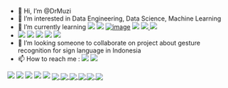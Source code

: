 - 👋 Hi, I’m @DrMuzi
- 💞️ I’m interested in Data Engineering, Data Science, Machine Learning
- 🌱 I’m currently learning <a href = "https://www.python.org/"> <img src="https://img.shields.io/badge/Python-FFD43B?style=for-the-badge&logo=python&logoColor=blue"/></a> <a href = "https://pytorch.org/"> <img src="https://img.shields.io/badge/PyTorch-EE4C2C?style=for-the-badge&logo=PyTorch&logoColor=white"/></a>  <a href = "https://www.r-project.org/">![image](https://img.shields.io/badge/R-276DC3?style=for-the-badge&logo=r&logoColor=white)</a>   <a href = "https://docs.oracle.com/en/java/"><img src="https://img.shields.io/badge/Java-ED8B00?style=for-the-badge&logo=java&logoColor=white"/></a>   <a href = "https://kotlinlang.org/"> <img src="https://img.shields.io/badge/Kotlin-0095D5?&style=for-the-badge&logo=kotlin&logoColor=white/"> </a>   <a href = "https://developer.android.com/docs"><img src="https://img.shields.io/badge/Android-3DDC84?style=for-the-badge&logo=android&logoColor=white"> </a>
-  <img src="https://img.shields.io/badge/Colab-F9AB00?style=for-the-badge&logo=googlecolab&color=525252/">     <img src="https://img.shields.io/badge/TensorFlow-FF6F00?style=for-the-badge&logo=TensorFlow&logoColor=white">    <img src="https://img.shields.io/badge/Tableau-E97627?style=for-the-badge&logo=Tableau&logoColor=white">         <img src="https://img.shields.io/badge/Visual_Studio_Code-0078D4?style=for-the-badge&logo=visual%20studio%20code&logoColor=white">   <img src="https://img.shields.io/badge/Android_Studio-3DDC84?style=for-the-badge&logo=android-studio&logoColor=white">
- 👀 I’m looking someone to collaborate on project about gesture recognition for sign language in Indonesia
- 📫 How to reach me : <a href="https://www.linkedin.com/in/dimas-rafi-ramaharmuzi-42765077/"> <img src="https://img.shields.io/badge/LinkedIn-0077B5?style=for-the-badge&logo=linkedin&logoColor=white"/></a>   <a href="https://twitter.com/RafiMuzi"> <img src="https://img.shields.io/badge/Twitter-1DA1F2?style=for-the-badge&logo=twitter&logoColor=white"/></a>

<!---
DrMuzi/DrMuzi is a ✨ special ✨ repository because its `README.md` (this file) appears on your GitHub profile.
You can click the Preview link to take a look at your changes.
--->

<img src="https://github-profile-summary-cards.vercel.app/api/cards/profile-details?username=DrMuzi&theme=github_dark">
<img src="https://github-readme-stats.vercel.app/api?username=DrMuzi&show_icons=true&theme=github_dark&count_private=true&include_all_commits=true">
<img src="https://github-readme-stats.vercel.app/api/top-langs/?username=DrMuzi&langs_count=10&theme=github_dark&layout=compact)](https://github.com/DrMuzi/github-readme-stats">
<img src="https://github-readme-streak-stats.herokuapp.com/?user=DrMuzi&theme=dark">
<img src="https://github-profile-trophy.vercel.app/?username=DrMuzi&theme=discord">
<a href="https://github.com/DrMuzi/HUWAEI-MapsKit-OfficeGovApps">
  <img align="center" src="https://github-readme-stats.vercel.app/api/pin/?username=DrMuzi&repo=HUWAEI-MapsKit-OfficeGovApps&theme=github_dark&show_owner=true" />
</a>
<a href="https://github.com/HighkalW/CapstoneProject">
  <img align="center" src="https://github-readme-stats.vercel.app/api/pin/?username=HighkalW&repo=CapstoneProject&theme=github_dark&show_owner=true" />
</a>
<a href="https://github.com/DrMuzi/Belajar-Machine-Learning">
  <img align="center" src="https://github-readme-stats.vercel.app/api/pin/?username=DrMuzi&repo=Belajar-Machine-Learning&theme=github_dark&show_owner=true" />
</a>
<a href="https://github.com/DrMuzi/ML-with-Python-IBM---Coursera-">
  <img align="center" src="https://github-readme-stats.vercel.app/api/pin/?username=DrMuzi&repo=ML-with-Python-IBM---Coursera-&theme=github_dark&show_owner=true" />
</a>
<a href="https://github.com/DrMuzi/Data_Engineer-DQLab">
  <img align="center" src="https://github-readme-stats.vercel.app/api/pin/?username=DrMuzi&repo=Data_Engineer-DQLab&theme=github_dark&show_owner=true" />
</a>
<a href="https://github.com/DrMuzi/Introduction-to-TensorFlow-for-Artificial-Intelligence-Machine-Learning-and-Deep-Learning">
  <img align="center" src="https://github-readme-stats.vercel.app/api/pin/?username=DrMuzi&repo=Introduction-to-TensorFlow-for-Artificial-Intelligence-Machine-Learning-and-Deep-Learning&theme=github_dark&show_owner=true" />
</a>
